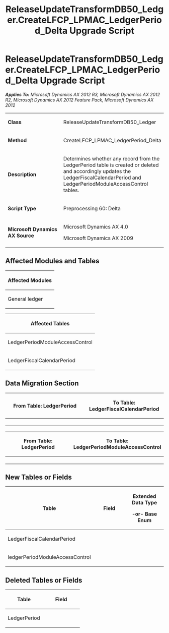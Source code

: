 ﻿---
title: ReleaseUpdateTransformDB50_Ledger.CreateLFCP_LPMAC_LedgerPeriod_Delta Upgrade Script
TOCTitle: ReleaseUpdateTransformDB50_Ledger.CreateLFCP_LPMAC_LedgerPeriod_Delta Upgrade Script
ms:assetid: d3797dec-4795-4e98-9658-ad016dd91d90
ms:mtpsurl: https://msdn.microsoft.com/en-us/library/JJ687003(v=AX.60)
ms:contentKeyID: 49711451
ms.date: 05/18/2015
mtps_version: v=AX.60
---

# ReleaseUpdateTransformDB50\_Ledger.CreateLFCP\_LPMAC\_LedgerPeriod\_Delta Upgrade Script 


_**Applies To:** Microsoft Dynamics AX 2012 R3, Microsoft Dynamics AX 2012 R2, Microsoft Dynamics AX 2012 Feature Pack, Microsoft Dynamics AX 2012_

<table>
<colgroup>
<col style="width: 50%" />
<col style="width: 50%" />
</colgroup>
<tbody>
<tr class="odd">
<td><p><strong>Class</strong></p></td>
<td><p>ReleaseUpdateTransformDB50_Ledger</p></td>
</tr>
<tr class="even">
<td><p><strong>Method</strong></p></td>
<td><p>CreateLFCP_LPMAC_LedgerPeriod_Delta</p></td>
</tr>
<tr class="odd">
<td><p><strong>Description</strong></p></td>
<td><p>Determines whether any record from the LedgerPeriod table is created or deleted and accordingly updates the LedgerFiscalCalendarPeriod and LedgerPeriodModuleAccessControl tables.</p></td>
</tr>
<tr class="even">
<td><p><strong>Script Type</strong></p></td>
<td><p>Preprocessing 60: Delta</p></td>
</tr>
<tr class="odd">
<td><p><strong>Microsoft Dynamics AX Source</strong></p></td>
<td><p>Microsoft Dynamics AX 4.0</p>
<p>Microsoft Dynamics AX 2009</p></td>
</tr>
</tbody>
</table>


## Affected Modules and Tables

<table>
<colgroup>
<col style="width: 100%" />
</colgroup>
<thead>
<tr class="header">
<th><p>Affected Modules</p></th>
</tr>
</thead>
<tbody>
<tr class="odd">
<td><p>General ledger</p></td>
</tr>
</tbody>
</table>


<table>
<colgroup>
<col style="width: 100%" />
</colgroup>
<thead>
<tr class="header">
<th><p>Affected Tables</p></th>
</tr>
</thead>
<tbody>
<tr class="odd">
<td><p>LedgerPeriodModuleAccessControl</p></td>
</tr>
<tr class="even">
<td><p>LedgerFiscalCalendarPeriod</p></td>
</tr>
</tbody>
</table>


## Data Migration Section

<table>
<colgroup>
<col style="width: 50%" />
<col style="width: 50%" />
</colgroup>
<thead>
<tr class="header">
<th><p>From Table: LedgerPeriod</p></th>
<th><p>To Table: LedgerFiscalCalendarPeriod</p></th>
</tr>
</thead>
<tbody>
<tr class="odd">
<td><p></p></td>
<td><p></p></td>
</tr>
</tbody>
</table>


<table>
<colgroup>
<col style="width: 50%" />
<col style="width: 50%" />
</colgroup>
<thead>
<tr class="header">
<th><p>From Table: LedgerPeriod</p></th>
<th><p>To Table: LedgerPeriodModuleAccessControl</p></th>
</tr>
</thead>
<tbody>
<tr class="odd">
<td><p></p></td>
<td><p></p></td>
</tr>
</tbody>
</table>


## New Tables or Fields

<table>
<colgroup>
<col style="width: 33%" />
<col style="width: 33%" />
<col style="width: 33%" />
</colgroup>
<thead>
<tr class="header">
<th><p>Table</p></th>
<th><p>Field</p></th>
<th><p>Extended Data Type</p>
<p>-or- Base Enum</p></th>
</tr>
</thead>
<tbody>
<tr class="odd">
<td><p>LedgerFiscalCalendarPeriod</p></td>
<td><p></p></td>
<td><p></p></td>
</tr>
<tr class="even">
<td><p>ledgerPeriodModuleAccessControl</p></td>
<td><p></p></td>
<td><p></p></td>
</tr>
</tbody>
</table>


## Deleted Tables or Fields

<table>
<colgroup>
<col style="width: 50%" />
<col style="width: 50%" />
</colgroup>
<thead>
<tr class="header">
<th><p>Table</p></th>
<th><p>Field</p></th>
</tr>
</thead>
<tbody>
<tr class="odd">
<td><p>LedgerPeriod</p></td>
<td><p></p></td>
</tr>
</tbody>
</table>

  


